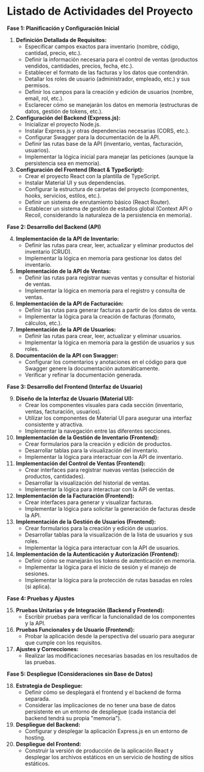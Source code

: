 # Listado de Actividades del Proyecto

**Fase 1: Planificación y Configuración Inicial**

1.  **Definición Detallada de Requisitos:**
    * Especificar campos exactos para inventario (nombre, código, cantidad, precio, etc.).
    * Definir la información necesaria para el control de ventas (productos vendidos, cantidades, precios, fecha, etc.).
    * Establecer el formato de las facturas y los datos que contendrán.
    * Detallar los roles de usuario (administrador, empleado, etc.) y sus permisos.
    * Definir los campos para la creación y edición de usuarios (nombre, email, rol, etc.).
    * Esclarecer cómo se manejarán los datos en memoria (estructuras de datos, gestión de tokens, etc.).
2.  **Configuración del Backend (Express.js):**
    * Inicializar el proyecto Node.js.
    * Instalar Express.js y otras dependencias necesarias (CORS, etc.).
    * Configurar Swagger para la documentación de la API.
    * Definir las rutas base de la API (inventario, ventas, facturación, usuarios).
    * Implementar la lógica inicial para manejar las peticiones (aunque la persistencia sea en memoria).
3.  **Configuración del Frontend (React & TypeScript):**
    * Crear el proyecto React con la plantilla de TypeScript.
    * Instalar Material UI y sus dependencias.
    * Configurar la estructura de carpetas del proyecto (componentes, hooks, servicios, estilos, etc.).
    * Definir un sistema de enrutamiento básico (React Router).
    * Establecer un sistema de gestión de estados global (Context API o Recoil, considerando la naturaleza de la persistencia en memoria).

**Fase 2: Desarrollo del Backend (API)**

4.  **Implementación de la API de Inventario:**
    * Definir las rutas para crear, leer, actualizar y eliminar productos del inventario (CRUD).
    * Implementar la lógica en memoria para gestionar los datos del inventario.
5.  **Implementación de la API de Ventas:**
    * Definir las rutas para registrar nuevas ventas y consultar el historial de ventas.
    * Implementar la lógica en memoria para el registro y consulta de ventas.
6.  **Implementación de la API de Facturación:**
    * Definir las rutas para generar facturas a partir de los datos de venta.
    * Implementar la lógica para la creación de facturas (formato, cálculos, etc.).
7.  **Implementación de la API de Usuarios:**
    * Definir las rutas para crear, leer, actualizar y eliminar usuarios.
    * Implementar la lógica en memoria para la gestión de usuarios y sus roles.
8.  **Documentación de la API con Swagger:**
    * Configurar los comentarios y anotaciones en el código para que Swagger genere la documentación automáticamente.
    * Verificar y refinar la documentación generada.

**Fase 3: Desarrollo del Frontend (Interfaz de Usuario)**

9.  **Diseño de la Interfaz de Usuario (Material UI):**
    * Crear los componentes visuales para cada sección (inventario, ventas, facturación, usuarios).
    * Utilizar los componentes de Material UI para asegurar una interfaz consistente y atractiva.
    * Implementar la navegación entre las diferentes secciones.
10. **Implementación de la Gestión de Inventario (Frontend):**
    * Crear formularios para la creación y edición de productos.
    * Desarrollar tablas para la visualización del inventario.
    * Implementar la lógica para interactuar con la API de inventario.
11. **Implementación del Control de Ventas (Frontend):**
    * Crear interfaces para registrar nuevas ventas (selección de productos, cantidades).
    * Desarrollar la visualización del historial de ventas.
    * Implementar la lógica para interactuar con la API de ventas.
12. **Implementación de la Facturación (Frontend):**
    * Crear interfaces para generar y visualizar facturas.
    * Implementar la lógica para solicitar la generación de facturas desde la API.
13. **Implementación de la Gestión de Usuarios (Frontend):**
    * Crear formularios para la creación y edición de usuarios.
    * Desarrollar tablas para la visualización de la lista de usuarios y sus roles.
    * Implementar la lógica para interactuar con la API de usuarios.
14. **Implementación de la Autenticación y Autorización (Frontend):**
    * Definir cómo se manejarán los tokens de autenticación en memoria.
    * Implementar la lógica para el inicio de sesión y el manejo de sesiones.
    * Implementar la lógica para la protección de rutas basadas en roles (si aplica).

**Fase 4: Pruebas y Ajustes**

15. **Pruebas Unitarias y de Integración (Backend y Frontend):**
    * Escribir pruebas para verificar la funcionalidad de los componentes y la API.
16. **Pruebas Funcionales y de Usuario (Frontend):**
    * Probar la aplicación desde la perspectiva del usuario para asegurar que cumple con los requisitos.
17. **Ajustes y Correcciones:**
    * Realizar las modificaciones necesarias basadas en los resultados de las pruebas.

**Fase 5: Despliegue (Consideraciones sin Base de Datos)**

18. **Estrategia de Despliegue:**
    * Definir cómo se desplegará el frontend y el backend de forma separada.
    * Considerar las implicaciones de no tener una base de datos persistente en un entorno de despliegue (cada instancia del backend tendrá su propia "memoria").
19. **Despliegue del Backend:**
    * Configurar y desplegar la aplicación Express.js en un entorno de hosting.
20. **Despliegue del Frontend:**
    * Construir la versión de producción de la aplicación React y desplegar los archivos estáticos en un servicio de hosting de sitios estáticos.